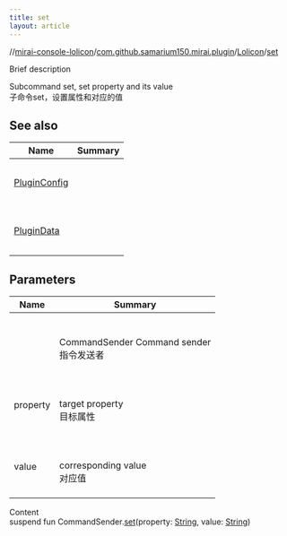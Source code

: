 ```yaml
---
title: set
layout: article
---
```

//[mirai-console-lolicon](../../index.md)/[com.github.samarium150.mirai.plugin](../index.md)/[Lolicon](index.md)/[set](set.md)





Brief description  


Subcommand set, set property and its value <br> 子命令set，设置属性和对应的值



## See also  



| Name                                       | Summary          |
| ------------------------------------------ | ---------------- |
| [PluginConfig](../-plugin-config/index.md) | <br><br><br><br> |
| [PluginData](../-plugin-data/index.md)     | <br><br><br><br> |



## Parameters  



| Name       | Summary                                                      |
| ---------- | ------------------------------------------------------------ |
| <receiver> | <br><br>CommandSender Command sender <br> 指令发送者<br><br> |
| property   | <br><br>target property <br> 目标属性<br><br>                |
| value      | <br><br>corresponding value <br> 对应值<br><br>              |


Content  
suspend fun CommandSender.[set](set.md)(property: [String](https://kotlinlang.org/api/latest//stdlib/kotlin/-string/index.html), value: [String](https://kotlinlang.org/api/latest//stdlib/kotlin/-string/index.html))  




